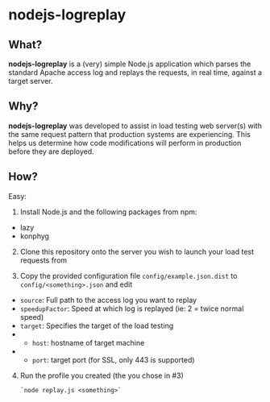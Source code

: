 # nodejs-logreplay #

## What?

__nodejs-logreplay__ is a (very) simple Node.js application which parses the standard Apache access log and replays the requests, in real time, against a target server.  

## Why?

__nodejs-logreplay__ was developed to assist in load testing web server(s) with the same request pattern that production systems are experiencing.  This helps us determine how code modifications will perform in production before they are deployed. 

## How?

Easy:

1. Install Node.js and the following packages from npm:
 * lazy
 * konphyg

2. Clone this repository onto the server you wish to launch your load test requests from

3. Copy the provided configuration file `config/example.json.dist` to `config/<something>.json` and edit
 * `source`: Full path to the access log you want to replay
 * `speedupFactor`: Speed at which log is replayed (ie: 2 = twice normal speed) 
 * `target`: Specifies the target of the load testing
 * * `host`: hostname of target machine
 * * `port`: target port (for SSL, only 443 is supported)

4. Run the profile you created (the <something> you chose in #3)

       `node replay.js <something>`

